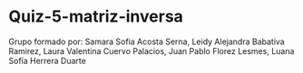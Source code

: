 # Quiz-5-matriz-inversa
Grupo formado por: Samara Sofia Acosta Serna, Leidy Alejandra Babativa Ramirez, Laura Valentina Cuervo Palacios, Juan Pablo Florez Lesmes, Luana Sofía Herrera Duarte
